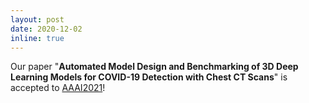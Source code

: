 ```yaml
---
layout: post
date: 2020-12-02
inline: true
---
```


Our paper "**Automated Model Design and Benchmarking of 3D Deep Learning Models for COVID-19 Detection with Chest CT Scans**" is accepted to  <ins>AAAI2021</ins>!